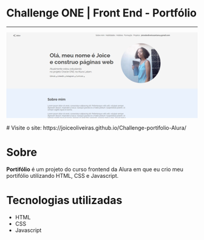 # Challenge ONE | Front End - Portfólio
---

<p align="center" >
     <img width="600" heigth="600" src="imagens1/screenshot-joiceoliveiras.github.io-2023.08.17-22_37_31.png">
</p>
# Visite o site: https://joiceoliveiras.github.io/Challenge-portifolio-Alura/

# Sobre

**Portifólio** é um projeto do curso frontend da Alura em que eu crio meu portifólio utilizando HTML, CSS e Javascript.

# Tecnologias utilizadas
- HTML
- CSS
- Javascript

